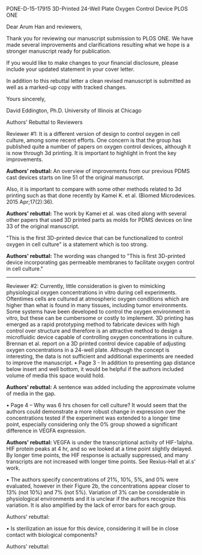 PONE-D-15-17915
3D-Printed 24-Well Plate Oxygen Control Device
PLOS ONE

Dear Arum Han and reviewers,

Thank you for reviewing our manuscript submission to PLOS ONE. We have made several improvements and clarifications resulting what we hope is a stronger manuscript ready for publication.

If you would like to make changes to your financial disclosure, please include your updated statement in your cover letter.

In addition to this rebuttal letter a clean revised manuscript is submitted as well as a marked-up copy with tracked changes. 

Yours sincerely, 

David Eddington, Ph.D.
University of Illinois at Chicago

Authors' Rebuttal to Reviewers

Reviewer #1:
It is a different version of design to control oxygen in cell culture, among some recent efforts. One concern is that the group has published quite a number of papers on oxygen control devices, although it is now through 3d printing. It is important to highlight in front the key improvements.

**Authors' rebuttal:** An overview of improvements from our previous PDMS cast devices starts on line 51 of the original manuscript.

Also, it is important to compare with some other methods related to 3d printing such as that done recently by Kamei K. et al. (Biomed Microdevices. 2015 Apr;17(2):36). 

**Authors' rebuttal:** 
The work by Kamei et al. was cited along with several other papers that used 3D printed parts as molds for PDMS devices on line 33 of the original manuscript.

"This is the first 3D-printed device that can be functionalized to control oxygen in cell culture" is a statement which is too strong.

**Authors' rebuttal:** 
The wording was changed to "This is first 3D-printed device incorporating gas permeable membranes to facilitate oxygen control in cell culture."

------------------------------

Reviewer #2:
Currently, little consideration is given to mimicking physiological oxygen concentrations in vitro during cell experiments. Oftentimes cells are cultured at atmospheric oxygen conditions which are higher than what is found in many tissues, including tumor environments. Some systems have been developed to control the oxygen environment in vitro, but these can be cumbersome or costly to implement. 3D printing has emerged as a rapid prototyping method to fabricate devices with high control over structure and therefore is an attractive method to design a microfluidic device capable of controlling oxygen concentrations in culture. Brennan et al. report on a 3D printed control device capable of adjusting oxygen concentrations in a 24-well plate. Although the concept is interesting, the data is not sufficient and additional experiments are needed to improve the manuscript. 
•	Page 3 - In addition to presenting gap distance below insert and well bottom, it would be helpful if the authors included volume of media this space would hold. 

**Authors' rebuttal:**
A sentence was added including the approximate volume of media in the gap.

•	Page 4 – Why was 6 hrs chosen for cell culture? It would seem that the authors could demonstrate a more robust change in expression over the concentrations tested if the experiment was extended to a longer time point, especially considering only the 0% group showed a significant difference in VEGFA expression.

**Authors' rebuttal:** VEGFA is under the transcriptional activity of HIF-1alpha. HIF protein peaks at 4 hr, and so we looked at a time point slightly delayed. By longer time points, the HIF response is actually suppressed, and many transcripts are not increased with longer time points. See Rexius-Hall et al.s' work.

•	The authors specify concentrations of 21%, 10%, 5%, and 0% were evaluated, however in their Figure 2b, the concentrations appear closer to 13% (not 10%) and 7% (not 5%). Variation of 3% can be considerable in physiological environments and it is unclear if the authors recognize this variation. It is also amplified by the lack of error bars for each group.

Authors' rebuttal:

•	Is sterilization an issue for this device, considering it will be in close contact with biological components? 

Authors' rebuttal:
